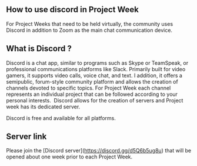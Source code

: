 ## How to use discord in Project Week 

For Project Weeks that need to be held virtually, the community uses Discord in addition to Zoom as the main chat communication device. 

## What is Discord ?

Discord is a chat app, similar to programs such as Skype or TeamSpeak, or professional communications platforms like Slack. Primarily built for video gamers, it supports video calls, voice chat, and text. I addition, it offers a semipublic, forum-style community platform and allows the creation of channels devoted to specific topics. For Project Week each channel represents an individual project that can be followed according to your personal interests.  Discord allows for the creation of servers and Project week has its dedicated server.     

Discord is free and available for all platforms. 

## Server link

Please join the \[Discord server\](https://discord.gg/d5Q6b5ug8u) that will be opened about one week prior to each Project Week.
